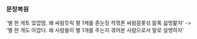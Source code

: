 ### 문장복원


'별 한 게토 았깝땀. 왜 싸람듯릭 펼 1캐를 쥰눈징 컥꺾폰 싸람믐롯섞 맒록 섧멍핥쟈'  -> '별 한 개도 아깝다. 왜 사람들이 별 1개를 주는지 겪어본 사람으로서 말로 설명하자'
